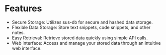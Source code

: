 # Features
- Secure Storage: Utilizes sus-db for secure and hashed data storage.
- Flexible Data Storage: Store text snippets, code snippets, and other notes.
- Easy Retrieval: Retrieve stored data quickly using simple API calls.
- Web Interface: Access and manage your stored data through an intuitive web interface.
